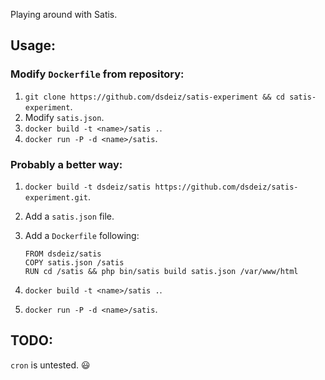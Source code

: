 Playing around with Satis.

## Usage:

### Modify `Dockerfile` from repository:

1. `git clone https://github.com/dsdeiz/satis-experiment && cd satis-experiment`.
2. Modify `satis.json`.
3. `docker build -t <name>/satis .`.
4. `docker run -P -d <name>/satis`.

### Probably a better way:

1. `docker build -t dsdeiz/satis https://github.com/dsdeiz/satis-experiment.git`.
2. Add a `satis.json` file.
3. Add a `Dockerfile` following:

    ```
    FROM dsdeiz/satis
    COPY satis.json /satis
    RUN cd /satis && php bin/satis build satis.json /var/www/html
    ```
4. `docker build -t <name>/satis .`.
5. `docker run -P -d <name>/satis`.

## TODO:

`cron` is untested. :smiley:
